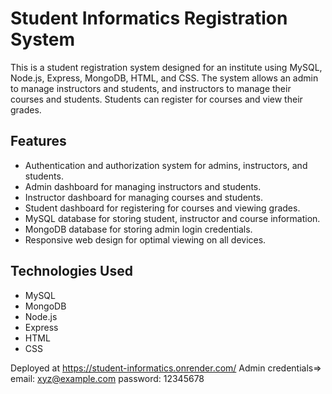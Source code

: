 # Student Informatics Registration System

This is a student registration system designed for an institute using MySQL, Node.js, Express, MongoDB, HTML, and CSS. The system allows an admin to manage instructors and students, and instructors to manage their courses and students. Students can register for courses and view their grades.

## Features

- Authentication and authorization system for admins, instructors, and students.
- Admin dashboard for managing instructors and students.
- Instructor dashboard for managing courses and students.
- Student dashboard for registering for courses and viewing grades.
- MySQL database for storing student, instructor and course information.
- MongoDB database for storing admin login credentials.
- Responsive web design for optimal viewing on all devices.

## Technologies Used

- MySQL
- MongoDB
- Node.js
- Express
- HTML
- CSS


Deployed at https://student-informatics.onrender.com/
Admin credentials=>
  email: xyz@example.com
  password: 12345678
